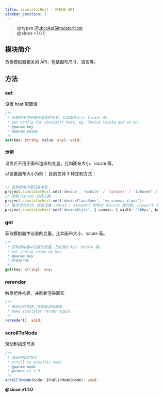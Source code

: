 ```yaml
---
title: simulatorHost - 模拟器 API
sidebar_position: 3
---
```

> **@types** [IPublicApiSimulatorHost](https://github.com/alibaba/lowcode-engine/blob/main/packages/types/src/shell/api/simulator-host.ts)<br/>
> **@since** v1.0.0

## 模块简介
负责模拟器相关的 API，包括画布尺寸、语言等。

## 方法
### set
设置 host 配置值
```typescript
/**
 * 设置若干用于画布渲染的变量，比如画布大小、locale 等。
 * set config for simulator host, eg. device locale and so on.
 * @param key
 * @param value
 */
set(key: string, value: any): void;
```
#### 示例
设置若干用于画布渲染的变量，比如画布大小、locale 等。

以设置画布大小为例：
目前支持 3 种定制方式：
```typescript

// 直接使用内置设备类型
project.simulatorHost.set('device', 'mobile' / 'iphonex' / 'iphone6' / 'default');
// 定制 canvas 的样式类
project.simulatorHost.set('deviceClassName', 'my-canvas-class');
// 最灵活的方式，直接设置 canvas / viewport 的样式（canvas 是外框，viewport 是内框，可以在 canvas 设置手机 / 平板背景图）
project.simulatorHost.set('deviceStyle', { canvas: { width: '300px', backgroundColor: 'red' }, viewport: { width: '280px' } });
```

### get
获取模拟器中设置的变量，比如画布大小、locale 等。

```typescript
/**
 * 获取模拟器中设置的变量，比如画布大小、locale 等。
 * set config value by key
 * @param key
 * @returns
 */
get(key: string): any;

```

### rerender
触发组件构建，并刷新渲染画布

```typescript
/**
 * 触发组件构建，并刷新渲染画布
 * make simulator render again
 */
rerender(): void;
```

### scrollToNode
滚动到指定节点

```typescript
/**
 * 滚动到指定节点
 * scroll to specific node
 * @param node
 * @since v1.1.0
 */
scrollToNode(node: IPublicModelNode): void;
```
**@since v1.1.0**
